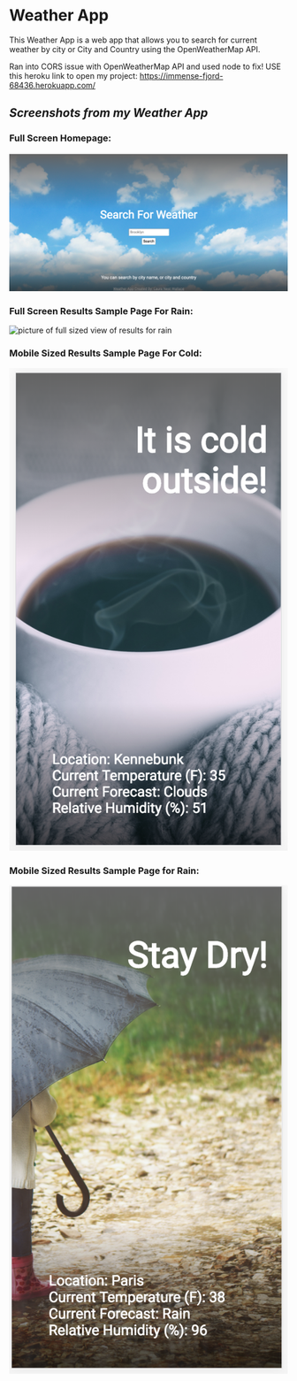 <!--  -->
# **Weather App**

This Weather App is a web app that allows you to search for current weather by city or City and Country using the OpenWeatherMap API.

Ran into CORS issue with OpenWeatherMap API and used node to fix! USE this heroku link to open my project: https://immense-fjord-68436.herokuapp.com/

## *Screenshots from my Weather App*

### Full Screen Homepage:

![full sized picture of homepage with clouds](/Home-Desktop.png)

### Full Screen Results Sample Page For Rain:
![picture of full sized view of results for rain](/Sample-Results-Desktop-Rain.png)

### Mobile Sized Results Sample Page For Cold:
![picture of mobile sized view of results for cold](/Sample-Results-Mobile-Cold.png)

### Mobile Sized Results Sample Page for Rain:
![picture of mobile sized view of results for rain](/Sample-Results-Mobile-Rain.png)
